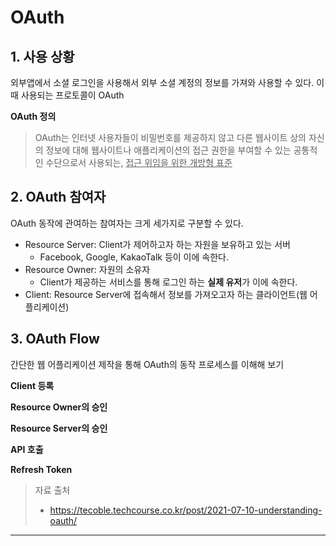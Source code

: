# OAuth



## 1. 사용 상황

외부앱에서 소셜 로그인을 사용해서 외부 소셜 계정의 정보를 가져와 사용할 수 있다. 
이때 사용되는 프로토콜이 OAuth

**OAuth 정의**

> OAuth는 인터넷 사용자들이 비밀번호를 제공하지 않고 다른 웹사이트 상의 자신의 정보에 대해 웹사이트나 애플리케이션의 접근 권한을 부여할 수 있는 공통적인 수단으로서 사용되는,
> <u>접근 위임을 위한 개방형 표준</u>






## 2. OAuth 참여자

OAuth 동작에 관여하는 참여자는 크게 세가지로 구분할 수 있다. 
+ Resource Server: Client가 제어하고자 하는 자원을 보유하고 있는 서버
  + Facebook, Google, KakaoTalk 등이 이에 속한다.
+ Resource Owner: 자원의 소유자
  + Client가 제공하는 서비스를 통해 로그인 하는 **실제 유저**가 이에 속한다. 
+ Client: Resource Server에 접속해서 정보를 가져오고자 하는 클라이언트(웹 어플리케이션)




## 3. OAuth Flow

간단한 웹 어플리케이션 제작을 통해 OAuth의 동작 프로세스를 이해해 보기 

 **Client 등록**

**Resource Owner의 승인**

**Resource Server의 승인**

 **API 호출**

**Refresh Token**



> 자료 출처
>
> + https://tecoble.techcourse.co.kr/post/2021-07-10-understanding-oauth/

---

